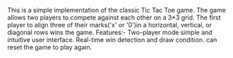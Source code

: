 This is a simple implementation of the classic Tic Tac Toe game. The game allows two players to compete against each other on a 3*3 grid. The first player to align three of their marks('x' or '0')in a horizontal, vertical, or diagonal rows wins the game. 
Features:-
Two-player mode
simple and intuitive user interface.
Real-time win detection and draw condition.
can reset the game to play again.
